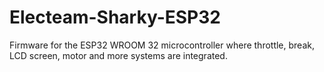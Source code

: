 # Electeam-Sharky-ESP32
Firmware for the ESP32 WROOM 32 microcontroller where throttle, break, LCD screen, motor and more systems are integrated.
